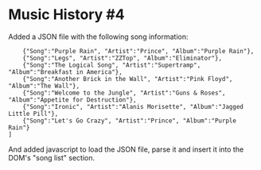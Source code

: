 # Music History #4

Added a JSON file with the following song information: 

```[
    {"Song":"Purple Rain", "Artist":"Prince", "Album":"Purple Rain"}, 
    {"Song":"Legs", "Artist":"ZZTop", "Album":"Eliminator"}, 
    {"Song":"The Logical Song", "Artist":"Supertramp", "Album":"Breakfast in America"}, 
    {"Song":"Another Brick in the Wall", "Artist":"Pink Floyd", "Album":"The Wall"},
    {"Song":"Welcome to the Jungle", "Artist":"Guns & Roses", "Album":"Appetite for Destruction"}, 
    {"Song":"Ironic", "Artist":"Alanis Morisette", "Album":"Jagged Little Pill"}, 
    {"Song":"Let's Go Crazy", "Artist":"Prince", "Album":"Purple Rain"}
]
```

And added javascript to load the JSON file, parse it and insert it into the DOM's "song list" section.
